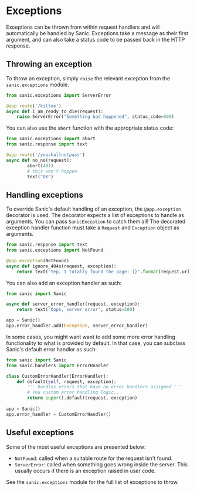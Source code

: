 # Exceptions

Exceptions can be thrown from within request handlers and will automatically be
handled by Sanic. Exceptions take a message as their first argument, and can
also take a status code to be passed back in the HTTP response.

## Throwing an exception

To throw an exception, simply `raise` the relevant exception from the
`sanic.exceptions` module.

```python
from sanic.exceptions import ServerError

@app.route('/killme')
async def i_am_ready_to_die(request):
	raise ServerError("Something bad happened", status_code=500)
```

You can also use the `abort` function with the appropriate status code:

```python
from sanic.exceptions import abort
from sanic.response import text

@app.route('/youshallnotpass')
async def no_no(request):
        abort(401)
        # this won't happen
        text("OK")
```

## Handling exceptions

To override Sanic's default handling of an exception, the `@app.exception`
decorator is used. The decorator expects a list of exceptions to handle as
arguments. You can pass `SanicException` to catch them all! The decorated
exception handler function must take a `Request` and `Exception` object as
arguments.

```python
from sanic.response import text
from sanic.exceptions import NotFound

@app.exception(NotFound)
async def ignore_404s(request, exception):
	return text("Yep, I totally found the page: {}".format(request.url))
```

You can also add an exception handler as such:

```python
from sanic import Sanic

async def server_error_handler(request, exception):
	return text("Oops, server error", status=500)

app = Sanic()
app.error_handler.add(Exception, server_error_handler)
```

In some cases, you might want want to add some more error handling
functionality to what is provided by default. In that case, you 
can subclass Sanic's default error handler as such:

```python
from sanic import Sanic
from sanic.handlers import ErrorHnadler

class CustomErrorHandler(ErrorHandler):
	def default(self, request, exception):
		''' handles errors that have no error handlers assigned '''
		# You custom error handling logic...
		return super().default(request, exception)
		
app = Sanic()
app.error_handler = CustomErrorHandler()
```

## Useful exceptions

Some of the most useful exceptions are presented below:

- `NotFound`: called when a suitable route for the request isn't found.
- `ServerError`: called when something goes wrong inside the server. This
  usually occurs if there is an exception raised in user code.

See the `sanic.exceptions` module for the full list of exceptions to throw.

